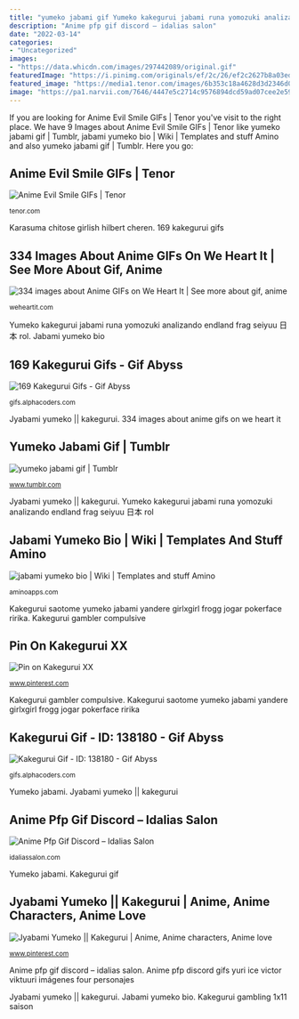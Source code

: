 ```yaml
---
title: "yumeko jabami gif Yumeko kakegurui jabami runa yomozuki analizando endland frag seiyuu 日本 rol"
description: "Anime pfp gif discord – idalias salon"
date: "2022-03-14"
categories:
- "Uncategorized"
images:
- "https://data.whicdn.com/images/297442089/original.gif"
featuredImage: "https://i.pinimg.com/originals/ef/2c/26/ef2c2627b8a03ed127007841b6f3abaf.gif"
featured_image: "https://media1.tenor.com/images/6b353c18a4628d3d2346d031591296fa/tenor.gif?itemid=12803100"
image: "https://pa1.narvii.com/7646/4447e5c2714c9576894dcd59ad07cee2e593e7aer1-540-306_hq.gif"
---
```


If you are looking for Anime Evil Smile GIFs | Tenor you've visit to the right place. We have 9 Images about Anime Evil Smile GIFs | Tenor like yumeko jabami gif | Tumblr, jabami yumeko bio | Wiki | Templates and stuff Amino and also yumeko jabami gif | Tumblr. Here you go:

## Anime Evil Smile GIFs | Tenor

![Anime Evil Smile GIFs | Tenor](https://media1.tenor.com/images/6b353c18a4628d3d2346d031591296fa/tenor.gif?itemid=12803100 "Kakegurui gif")

<small>tenor.com</small>

Karasuma chitose girlish hilbert cheren. 169 kakegurui gifs

## 334 Images About Anime GIFs On We Heart It | See More About Gif, Anime

![334 images about Anime GIFs on We Heart It | See more about gif, anime](https://data.whicdn.com/images/297442089/original.gif "Anime evil smile gifs")

<small>weheartit.com</small>

Yumeko kakegurui jabami runa yomozuki analizando endland frag seiyuu 日本 rol. Jabami yumeko bio

## 169 Kakegurui Gifs - Gif Abyss

![169 Kakegurui Gifs - Gif Abyss](https://giffiles.alphacoders.com/138/138031.gif "Anime pfp discord gifs yuri ice victor viktuuri imágenes four personajes")

<small>gifs.alphacoders.com</small>

Jyabami yumeko || kakegurui. 334 images about anime gifs on we heart it

## Yumeko Jabami Gif | Tumblr

![yumeko jabami gif | Tumblr](https://66.media.tumblr.com/888e8515d474e78a96e51287ae86af95/tumblr_oveqx6zqib1uq5szqo1_500.gifv "Yumeko jabami gif")

<small>www.tumblr.com</small>

Jyabami yumeko || kakegurui. Yumeko kakegurui jabami runa yomozuki analizando endland frag seiyuu 日本 rol

## Jabami Yumeko Bio | Wiki | Templates And Stuff Amino

![jabami yumeko bio | Wiki | Templates and stuff Amino](https://pa1.narvii.com/7646/4447e5c2714c9576894dcd59ad07cee2e593e7aer1-540-306_hq.gif "334 images about anime gifs on we heart it")

<small>aminoapps.com</small>

Kakegurui saotome yumeko jabami yandere girlxgirl frogg jogar pokerface ririka. Kakegurui gambler compulsive

## Pin On Kakegurui XX

![Pin on Kakegurui XX](https://i.pinimg.com/originals/f8/b5/1d/f8b51df7f0b841b32642a41cebb9ee97.gif "Yumeko kakegurui jabami runa yomozuki analizando endland frag seiyuu 日本 rol")

<small>www.pinterest.com</small>

Kakegurui gambler compulsive. Kakegurui saotome yumeko jabami yandere girlxgirl frogg jogar pokerface ririka

## Kakegurui Gif - ID: 138180 - Gif Abyss

![Kakegurui Gif - ID: 138180 - Gif Abyss](https://giffiles.alphacoders.com/138/138180.gif "Yumeko kakegurui jabami runa yomozuki analizando endland frag seiyuu 日本 rol")

<small>gifs.alphacoders.com</small>

Yumeko jabami. Jyabami yumeko || kakegurui

## Anime Pfp Gif Discord – Idalias Salon

![Anime Pfp Gif Discord – Idalias Salon](https://i.pinimg.com/originals/ef/2c/26/ef2c2627b8a03ed127007841b6f3abaf.gif "Yumeko kakegurui jabami runa yomozuki analizando endland frag seiyuu 日本 rol")

<small>idaliassalon.com</small>

Yumeko jabami. Kakegurui gif

## Jyabami Yumeko || Kakegurui | Anime, Anime Characters, Anime Love

![Jyabami Yumeko || Kakegurui | Anime, Anime characters, Anime love](https://i.pinimg.com/736x/99/e4/1e/99e41efc9a1162b551272fea76c9e14a.jpg "Kakegurui saotome yumeko jabami yandere girlxgirl frogg jogar pokerface ririka")

<small>www.pinterest.com</small>

Anime pfp gif discord – idalias salon. Anime pfp discord gifs yuri ice victor viktuuri imágenes four personajes

Jyabami yumeko || kakegurui. Jabami yumeko bio. Kakegurui gambling 1x11 saison
